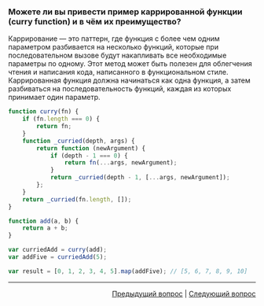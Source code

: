### Можете ли вы привести пример каррированной функции (curry function) и в чём их преимущество?

Каррирование — это паттерн, где функция с более чем одним параметром разбивается на несколько функций, которые при последовательном вызове будут накапливать все необходимые параметры по одному. Этот метод может быть полезен для облегчения чтения и написания кода, написанного в функциональном стиле. Каррированная функция должна начинаться как одна функция, а затем разбиваться на последовательность функций, каждая из которых принимает один параметр.

```javascript
function curry(fn) {
	if (fn.length === 0) {
		return fn;
	}
	function _curried(depth, args) {
		return function (newArgument) {
			if (depth - 1 === 0) {
				return fn(...args, newArgument);
			}
			return _curried(depth - 1, [...args, newArgument]);
		};
	}
	return _curried(fn.length, []);
}

function add(a, b) {
	return a + b;
}

var curriedAdd = curry(add);
var addFive = curriedAdd(5);

var result = [0, 1, 2, 3, 4, 5].map(addFive); // [5, 6, 7, 8, 9, 10]
```

---

<div align="right">
<a href="46.md">Предыдущий вопрос</a> | <a href="48.md">Следующий вопрос</a>
</div>
